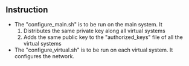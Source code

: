 ## Instruction
* The "configure_main.sh" is to be run on the main system. It
  1. Distributes the same private key along all virtual systems
  2. Adds the same public key to the "authorized_keys" file of all the virtual systems
* The "configure_virtual.sh" is to be run on each virtual system. It configures the network.
